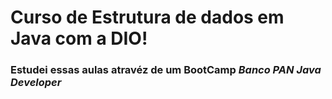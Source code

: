# Curso de Estrutura de dados em Java com a DIO!

### Estudei essas aulas atravéz de um BootCamp *Banco PAN Java Developer*
